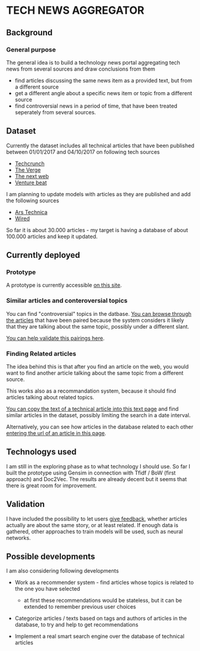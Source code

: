 # TECH NEWS AGGREGATOR

## Background

### General purpose

The general idea is to build a technology news portal aggregating tech news from several sources and draw conclusions from them

* find articles discussing the same news item as a provided text, but from a different source
* get a different angle about a specific news item or topic from a different source
* find controversial news in a period of time, that have been treated seperately from several sources.


## Dataset


Currently the dataset includes all technical articles that have been published between 01/01/2017 and 04/10/2017 on following tech sources

* [Techcrunch](http://www.techcrunch.com)
* [The Verge](http://www.theverge.com)
* [The next web](http://www.thenextweb.com)
* [Venture beat](http://www.venturebeat.com)

I am planning to update models with articles as they are published and add the following sources

* [Ars Technica](http://www.arstechnica.com)
* [Wired](http://www.wired.com)

So far it is about 30.000 articles - my target is having a database of about 100.000 articles and keep it updated.

## Currently deployed

### Prototype

A prototype is currently accessible [on this site](http://ec2-35-156-126-138.eu-central-1.compute.amazonaws.com:8080).

### Similar articles and conteroversial topics

You can find "controversial" topics in the datbase. [You can browse through the articles](http://ec2-35-156-126-138.eu-central-1.compute.amazonaws.com:8080/duplicates/0') that have been paired because the system considers it likely that they are talking about the same topic, possibly under a different slant.

[You can help validate this pairings here](http://ec2-35-156-126-138.eu-central-1.compute.amazonaws.com:8080/randomrelated).


### Finding Related articles

The idea behind this is that after you find an article on the web, you would want to find another article talking about the same topic from a different source.

This works also as a recommandation system, because it should find articles talking about related topics.

[You can copy the text of a technical article into this text page](http://ec2-35-156-126-138.eu-central-1.compute.amazonaws.com:8080/search)  and find similar articles in the dataset, possibly limiting the search in a date interval.

Alternatively, you can see how articles in the database related to each other [entering the url of an article in this page](http://ec2-35-156-126-138.eu-central-1.compute.amazonaws.com:8080/search_url).


## Technologys used

I am still in the exploring phase as to what technology I should use. So far I built the prototype using Gensim in connection with Tfidf / BoW (first approach) and Doc2Vec. The results are already decent but it seems that there is great room for improvement.

## Validation

I have included the possibility to let users [give feedback](), whether articles actually are about the same story, or at least related. If enough data is gathered, other approaches to train models will be used, such as neural networks.

## Possible developments

I am also considering following developments

* Work as a recommender system - find articles whose topics is related to the one you have selected
  * at first these recommendations would be stateless, but it can be extended to remember previous user choices

* Categorize articles / texts based on tags and authors of articles in the database, to try and help to get recommendations

* Implement a real smart search engine over the database of technical articles
